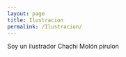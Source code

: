 ```yaml
---
layout: page
title: Ilustracion
permalink: /Ilustracion/
---
```


Soy un ilustrador Chachi Molón pirulon
